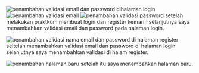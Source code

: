 ![penambahan validasi email dan password dihalaman login](image.png)
![penambahan validasi email](image-2.png)
![penambahan validasi password](image-1.png)
setelah melakukan praktkum membuat login dan register kemarin selanjutnya saya menambahkan validasi email dan password pada halaman login.

![penambahan validasi nama email dan password di halaman register](image-3.png)
seltelah menambahkan validasi email dan password di halaman login selanjutnya saya menambahkan validasi di halam register.

![penambahan halaman baru](image-4.png)
setelah itu saya menambahkan halaman baru.